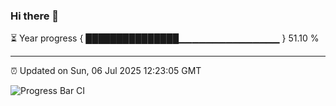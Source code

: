 ### Hi there 👋

⏳ Year progress { ███████████████▁▁▁▁▁▁▁▁▁▁▁▁▁▁▁ } 51.10 %

---

⏰ Updated on Sun, 06 Jul 2025 12:23:05 GMT

![Progress Bar CI](https://github.com/code-lakshay/GitHub-Actions-Demo/workflows/Progress%20Bar%20CI/badge.svg)
